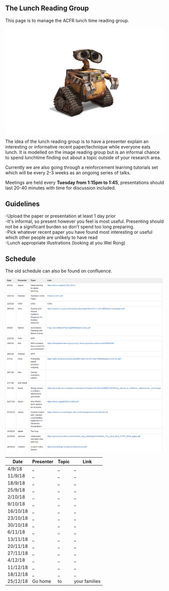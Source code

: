 ## The Lunch Reading Group

This page is to manage the ACFR lunch time reading group. 

![Image](walle.jpg)

The idea of the lunch reading group is to have a presenter explain an interesting or informative recent paper/technique while everyone eats lunch. It is modelled on the image reading group but is an informal chance to spend lunchtime finding out about a topic outside of your research area.

Currently we are also going through a reinforcement learning tutorials set which will be every 2-3 weeks as an ongoing series of talks.

Meetings are held every **Tuesday from 1:15pm to 1:45**, presentations should last 20-40 minutes with time for discussion included.

## Guidelines
-Upload the paper or presentation at least 1 day prior  
-It's informal, so present however you feel is most useful. Presenting should not be a significant burden so don't spend too long preparing.  
-Pick whatever recent paper you have found most interesting or useful which other people are unlikely to have read  
-Lunch appropriate illustrations (looking at you Wei Rong)  

## Schedule

The old schedule can also be found on confluence.

![Image](old_schedule.png)

| Date  | Presenter | Topic | Link |
| ------------- | ------------- | ------------- | ------------- |
| 4/9/18 | _ | _ | _ |
| 11/9/18 | _ | _ | _ |
| 18/9/18 | _ | _ | _ |
| 25/9/18 | _ | _ | _ |
| 2/10/18 | _ | _ | _ |
| 9/10/18 | _ | _ | _ |
| 16/10/18 | _ | _ | _ |
| 23/10/18 | _ | _ | _ |
| 30/10/18 | _ | _ | _ |
| 6/11/18 | _ | _ | _ |
| 13/11/18 | _ | _ | _ |
| 20/11/18 | _ | _ | _ |
| 27/11/18 | _ | _ | _ |
| 4/12/18 | _ | _ | _ |
| 11/12/18 | _ | _ | _ |
| 18/12/18 | _ | _ | _ |
| 25/12/18 | Go home | to | your families |
